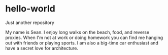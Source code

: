 # hello-world
Just another repository

My name is Sean.  I enjoy long walks on the beach, food, and reverse proxies.  When I'm not at work or doing homework
you can find me hanging out with friends or playing sports.  I am also a big-time car enthusiast and have a secret
love for architecture.
